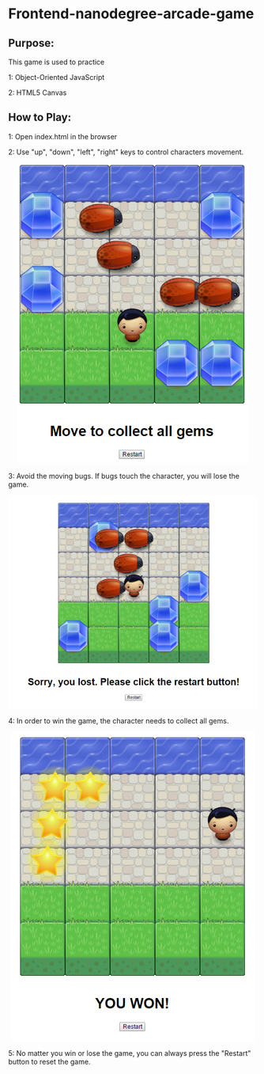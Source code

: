 Frontend-nanodegree-arcade-game
===============================
Purpose: 
-------
This game is used to practice

1: Object-Oriented JavaScript

2: HTML5 Canvas

How to Play:
-----------
1: Open index.html in the browser

2: Use "up", "down", "left", "right" keys to control characters movement.
<p align="center">
  <img src="https://github.com/hermanwu/frontend-nanodegree-arcade-game/blob/master/readme_images/move.PNG?raw=true"/>
</p>
3: Avoid the moving bugs. If bugs touch the character, you will lose the game.
<p align="center">
  <img src="https://github.com/hermanwu/frontend-nanodegree-arcade-game/blob/master/readme_images/lost.PNG?raw=true"/>
</p>
4: In order to win the game, the character needs to collect all gems.
<p align="center">
  <img src="https://github.com/hermanwu/frontend-nanodegree-arcade-game/blob/master/readme_images/won.PNG?raw=true"/>
</p>
5: No matter you win or lose the game, you can always press the "Restart" button to reset the game. 




